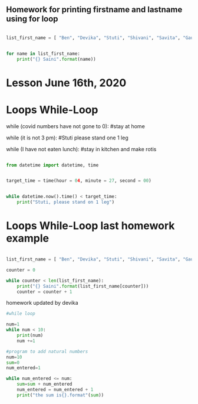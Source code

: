 
## Homework for printing firstname and lastname using for loop

```py

list_first_name = [ "Ben", "Devika", "Stuti", "Shivani", "Savita", "Gauri" ]


for name in list_first_name:
    print("{} Saini".format(name))

```


# Lesson June 16th, 2020
# Loops While-Loop

while (covid numbers have not gone to 0):
    #stay at home

while (it is not 3 pm):
    #Stuti please stand one 1 leg

while (I  have not eaten lunch):
    #stay in kitchen and make rotis

```py

from datetime import datetime, time


target_time = time(hour = 04, minute = 27, second = 00)


while datetime.now().time() < target_time:
    print("Stuti, please stand on 1 leg")

```

# Loops While-Loop last homework example

```py

list_first_name = [ "Ben", "Devika", "Stuti", "Shivani", "Savita", "Gauri" ]

counter = 0

while counter < len(list_first_name):
    print("{} Saini".format(list_first_name[counter]))
    counter = counter + 1
```
homework updated by devika
```py
#while loop

num=1
while num < 10:
    print(num)
    num +=1

#program to add natural numbers
num=10
sum=0
num_entered=1

while num_entered <= num:
    sum=sum + num_entered
    num_entered = num_entered + 1
    print("the sum is{}.format"(sum))

```
